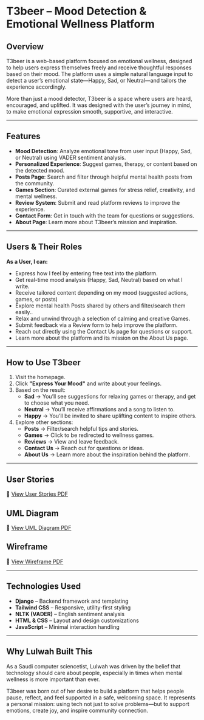 # T3beer – Mood Detection & Emotional Wellness Platform

## Overview  
T3beer is a web-based platform focused on emotional wellness, designed to help users express themselves freely and receive thoughtful responses based on their mood. The platform uses a simple natural language input to detect a user’s emotional state—Happy, Sad, or Neutral—and tailors the experience accordingly.

More than just a mood detector, T3beer is a space where users are heard, encouraged, and uplifted. It was designed with the user’s journey in mind, to make emotional expression smooth, supportive, and interactive.

---

## Features
- **Mood Detection**: Analyze emotional tone from user input (Happy, Sad, or Neutral) using VADER sentiment analysis.
- **Personalized Experience**: Suggest games, therapy, or content based on the detected mood.
- **Posts Page**: Search and filter through helpful mental health posts from the community.
- **Games Section**: Curated external games for stress relief, creativity, and mental wellness.
- **Review System**: Submit and read platform reviews to improve the experience.
- **Contact Form**: Get in touch with the team for questions or suggestions.
- **About Page**: Learn more about T3beer’s mission and inspiration.

---

## Users & Their Roles  
**As a User, I can:**
- Express how I feel by entering free text into the platform.
- Get real-time mood analysis (Happy, Sad, Neutral) based on what I write.
- Receive tailored content depending on my mood (suggested actions, games, or posts)
- Explore mental health Posts shared by others and filter/search them easily..
- Relax and unwind through a selection of calming and creative Games.
- Submit feedback via a Review form to help improve the platform.
- Reach out directly using the Contact Us page for questions or support.
- Learn more about the platform and its mission on the About Us page.

---

## How to Use T3beer  
1. Visit the homepage.  
2. Click **"Express Your Mood"** and write about your feelings.  
3. Based on the result:
   - **Sad** → You’ll see suggestions for relaxing games or therapy, and get to choose what you need.
   - **Neutral** → You’ll receive affirmations and a song to listen to.
   - **Happy** → You’ll be invited to share uplifting content to inspire others.
4. Explore other sections:
   - **Posts** → Filter/search helpful tips and stories.
   - **Games** → Click to be redirected to wellness games.
   - **Reviews** → View and leave feedback.
   - **Contact Us** → Reach out for questions or ideas.
   - **About Us** → Learn more about the inspiration behind the platform.

---

## User Stories  
📄 [View User Stories PDF](https://github.com/Luluhmm/UNIT-PROJECT-2/blob/main/docs/T3beer%20User%20Story.pdf)

## UML Diagram  
📄 [View UML Diagram PDF](https://github.com/Luluhmm/UNIT-PROJECT-2/blob/main/docs/T3beer_UML.pdf)

## Wireframe  
📄 [View Wireframe PDF](https://github.com/Luluhmm/UNIT-PROJECT-2/blob/main/docs/T3beerWireframe.pdf)

---

## Technologies Used  
- **Django** – Backend framework and templating  
- **Tailwind CSS** – Responsive, utility-first styling  
- **NLTK (VADER)** – English sentiment analysis  
- **HTML & CSS** – Layout and design customizations  
- **JavaScript** – Minimal interaction handling  

---

## Why Lulwah Built This  
As a Saudi computer sciencetist, Lulwah was driven by the belief that technology should care about people, especially in times when mental wellness is more important than ever.

T3beer was born out of her desire to build a platform that helps people pause, reflect, and feel supported in a safe, welcoming space. It represents a personal mission: using tech not just to solve problems—but to support emotions, create joy, and inspire community connection.




 
